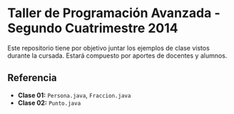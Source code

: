 # Taller de Programación Avanzada - Segundo Cuatrimestre 2014

Este repositorio tiene por objetivo juntar los ejemplos de clase vistos durante la cursada. Estará compuesto por aportes de docentes y alumnos.

## Referencia

* **Clase 01:** `Persona.java`, `Fraccion.java`
* **Clase 02:** `Punto.java`
